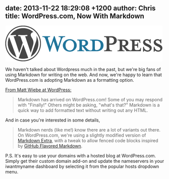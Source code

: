 date: 2013-11-22 18:29:08 +1200
author: Chris
title: WordPress.com, Now With Markdown
----

![wordpress-logo-hoz-rgb.png](/media/2013-11-22-wordpress-logo-hoz-rgb.png)

<!-- excerpt -->

We haven't talked about Wordpress much in the past, but we're big fans of using Markdown for writing on the web. And now, we're happy to learn that WordPress.com is adopting Markdown as a formatting option.

<!-- /excerpt -->

[From Matt Wiebe at WordPress:](http://en.blog.wordpress.com/2013/11/19/markdown/)

> Markdown has arrived on WordPress.com! Some of you may respond with "Finally!" Others might be asking, "what's that?" Markdown is a quick way to add formatted text without writing out any HTML.

And in case you're interested in some details, 

> Markdown nerds (like me!) know there are a lot of variants out there. On WordPress.com, we're using a slightly modified version of [Markdown Extra](http://michelf.ca/projects/php-markdown/extra/), with a tweak to allow fenced code blocks inspired by [GitHub Flavored Markdown](https://help.github.com/articles/github-flavored-markdown).

P.S. It's easy to use your domains with a hosted blog at WordPress.com. Simply get their custom domain add-on and update the nameservers in your iwantmyname dashboard by selecting it from the popular hosts dropdown menu.
